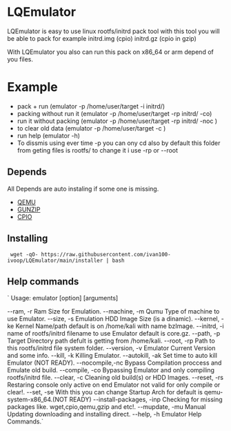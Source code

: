 
# LQEmulator

LQEmulator is easy to use linux rootfs/initrd pack tool with this tool you will be able to pack for example initrd.img (cpio) initrd.gz (cpio in gzip)

With LQEmulator you also can run this pack on x86_64 or arm depend of you files.

# Example
- pack + run (emulator -p /home/user/target -i initrd/)
- packing without run it (emulator -p /home/user/target -rp initrd/ -co)
- run it without packing (emulator -p /home/user/target -rp initrd/ -noc )
- to clear old data (emulator -p /home/user/target -c )
- run help (emulator -h)
- To dissmis using ever time -p <path> you can ony cd <path> also by default this folder from geting files is rootfs/ to change it i use -rp <folder> or --root <folder> 
## Depends
All Depends are auto instaling if some one is missing.
 - [QEMU](https://www.qemu.org)
 - [GUNZIP](#)
 - [CPIO](#)

## Installing
` wget -qO- https://raw.githubusercontent.com/ivan100-ivoop/LQEmulator/main/installer | bash`

## Help commands
`
Usage: emulator [option] [arguments]

--ram, -r  <size> Ram Size for Emulation.
--machine, -m <machine> Qumu Type of machine to use Emulator.
--size, -s <size> Emulation HDD Image Size (is a dinamic).
--kernel, -ke <kernel name> Kernel Name/path default is on /home/kali with name bzImage.
--initrd, -i <initrd name> name of rootfs/initrd filename to use Emulator default is core.gz.
--path, -p <target> Target Directory path defult is getting from /home/kali.
--root, -rp <path> Path to this rootfs/initrd file system folder.
--version, -v Emulator Current Version and some info.
--kill, -k Killing Emulator.
--autokill, -ak <time> Set time to auto kill Emulator (NOT READY).
--nocompile,-nc Bypass Compilation proccess and Emulate old build.
--compile, -co Bypassing Emulator and only compiling rootfs/initrd file.
--clear, -c Cleaning old build(s) or HDD Images.
--reset, -rs Restaring console only active on end Emulator not valid for only compile or clear!.
--set, -se <qemu-arm-static> With this you can change Startup Arch for default is qemu-system-x86_64.(NOT READY)
--install-packages, -inp Checking for missing packages like. wget,cpio,qemu,gzip and etc!.
--mupdate, -mu Manual Updating downloading and installing direct.
--help, -h Emulator Help Commands.`
